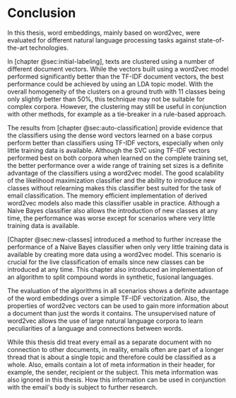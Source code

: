 # Conclusion

In this thesis, word embeddings, mainly based on word2vec, were evaluated for different natural language processing tasks against state-of-the-art technologies.

In [chapter @sec:initial-labeling], texts are clustered using a number of different document vectors. While the vectors built using a word2vec model performed significantly better than the TF-IDF document vectors, the best performance could be achieved by using an LDA topic model. With the overall homogeneity of the clusters on a ground truth with 11 classes being only slightly better than 50%, this technique may not be suitable for complex corpora.
However, the clustering may still be useful in conjunction with other methods, for example as a tie-breaker in a rule-based approach.

The results from [chapter @sec:auto-classification] provide evidence that the classifiers using the dense word vectors learned on a base corpus perform better than classifiers using TF-IDF vectors, especially when only little training data is available. Although the SVC using TF-IDF vectors performed best on both corpora when learned on the complete training set, the better performance over a wide range of training set sizes is a definite advantage of the classifiers using a word2vec model. The good scalability of the likelihood maximization classifier and the ability to introduce new classes without relearning makes this classifier best suited for the task of email classification. The memory efficient implementation of derived word2vec models also made this classifier usable in practice. Although a Naive Bayes classifier also allows the introduction of new classes at any time, the performance was worse except for scenarios where very little training data is available.

[Chapter @sec:new-classes] introduced a method to further increase the performance of a Naive Bayes classifier when only very little training data is available by creating more data using a word2vec model. This scenario is crucial for the live classification of emails since new classes can be introduced at any time. This chapter also introduced an implementation of an algorithm to split compound words in synthetic, fusional languages.

The evaluation of the algorithms in all scenarios shows a definite advantage of the word embeddings over a simple TF-IDF vectorization. Also, the properties of word2vec vectors can be used to gain more information about a document than just the words it contains. The unsupervised nature of word2vec allows the use of large natural language corpora to learn peculiarities of a language and connections between words.

While this thesis did treat every email as a separate document with no connection to other documents, in reality, emails often are part of a longer thread that is about a single topic and therefore could be classified as a whole. Also, emails contain a lot of meta information in their header, for example, the sender, recipient or the subject. This meta information was also ignored in this thesis. How this information can be used in conjunction with the email's body is subject to further research.
